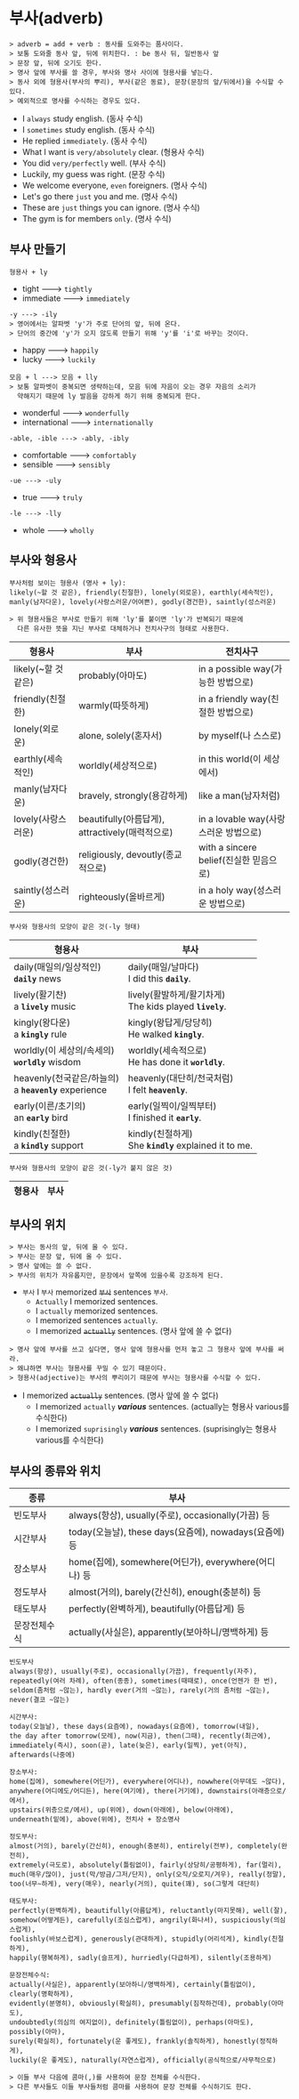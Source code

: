 # 부사(adverb)
```
> adverb = add + verb : 동사를 도와주는 품사이다.
> 보통 도와줄 동사 앞, 뒤에 위치한다. : be 동사 뒤, 일반동사 앞
> 문장 앞, 뒤에 오기도 한다.
> 명사 앞에 부사를 쓸 경우, 부사와 명사 사이에 형용사를 넣는다.
> 동사 외에 형용사(부사의 뿌리), 부사(같은 동료), 문장(문장의 앞/뒤에서)을 수식할 수 있다. 
> 예외적으로 명사를 수식하는 경우도 있다. 
```
- I `always` study english. (동사 수식)
- I `sometimes` study english. (동사 수식)
- He replied `immediately`. (동사 수식)
- What I want is `very/absolutely` clear. (형용사 수식)
- You did `very/perfectly` well. (부사 수식)
- Luckily, my guess was right. (문장 수식)
- We welcome everyone, `even` foreigners. (명사 수식)
- Let's go there `just` you and me. (명사 수식)
- These are `just` things you can ignore. (명사 수식)
- The gym is for members `only`. (명사 수식)

## 부사 만들기
```
형용사 + ly
```
- tight ---> `tightly`
- immediate ---> `immediately`

```
-y ---> -ily
> 영어에서는 알파벳 'y'가 주로 단어의 앞, 뒤에 온다.
> 단어의 중간에 'y'가 오지 않도록 만들기 위해 'y'를 'i'로 바꾸는 것이다.
```
- happy ---> `happily`
- lucky ---> `luckily`

```
모음 + l ---> 모음 + lly
> 보통 알파벳이 중복되면 생략하는데, 모음 뒤에 자음이 오는 경우 자음의 소리가 
  약해지기 때문에 ly 발음을 강하게 하기 위해 중복되게 한다. 
```
- wonderful ---> `wonderfully`
- international ---> `internationally`

```
-able, -ible ---> -ably, -ibly
```
- comfortable ---> `comfortably`
- sensible ---> `sensibly`

```
-ue ---> -uly
```
- true ---> `truly`

```
-le ---> -lly
```
- whole ---> `wholly`

## 부사와 형용사
```
부사처럼 보이는 형용사 (명사 + ly):
likely(~할 것 같은), friendly(친절한), lonely(외로운), earthly(세속적인),
manly(남자다운), lovely(사랑스러운/어여쁜), godly(경건한), saintly(성스러운)

> 위 형용사들은 부사로 만들기 위해 'ly'를 붙이면 'ly'가 반복되기 때문에
  다른 유사한 뜻을 지닌 부사로 대체하거나 전치사구의 형태로 사용한다. 
```

형용사               | 부사                 | 전치사구
-------------------- | -------------------- | ----------------
likely(~할 것 같은)  | probably(아마도)     | in a possible way(가능한 방법으로) 
friendly(친절한)     | warmly(따뜻하게)     | in a friendly way(친절한 방법으로)
lonely(외로운)       | alone, solely(혼자서)| by myself(나 스스로)
earthly(세속적인)    | worldly(세상적으로)  | in this world(이 세상에서)
manly(남자다운)      | bravely, strongly(용감하게)| like a man(남자처럼)
lovely(사랑스러운)   | beautifully(아름답게), attractively(매력적으로)| in a lovable way(사랑스러운 방법으로)
godly(경건한)        | religiously, devoutly(종교적으로)| with a sincere belief(진실한 믿음으로)
saintly(성스러운)    | righteously(올바르게)| in a holy way(성스러운 방법으로)


```
부사와 형용사의 모양이 같은 것(-ly 형태)
```
형용사               | 부사               
-------------------- | --------------------
daily(매일의/일상적인) <br> **`daily`** news          | daily(매일/날마다) <br> I did this **`daily`**.
lively(활기찬) <br> a **`lively`** music              | lively(활발하게/활기차게) <br> The kids played **`lively`**.
kingly(왕다운) <br> a **`kingly`** rule               | kingly(왕답게/당당히) <br> He walked **`kingly`**.
worldly(이 세상의/속세의) <br> **`worldly`** wisdom   | worldly(세속적으로) <br> He has done it **`worldly`**.
heavenly(천국같은/하늘의) <br> a **`heavenly`** experience | heavenly(대단히/천국처럼) <br> I felt **`heavenly`**.
early(이른/초기의) <br> an **`early`** bird           | early(일찍이/일찍부터) <br> I finished it **`early`**. 
kindly(친절한) <br> a **`kindly`** support            | kindly(친절하게) <br> She **`kindly`** explained it to me.

```
부사와 형용사의 모양이 같은 것(-ly가 붙지 않은 것)
```
형용사               | 부사               
-------------------- | --------------------

## 부사의 위치
```
> 부사는 동사의 앞, 뒤에 올 수 있다. 
> 부사는 문장 앞, 뒤에 올 수 있다.
> 명사 앞에는 쓸 수 없다.
> 부사의 위치가 자유롭지만, 문장에서 앞쪽에 있을수록 강조하게 된다.
```
- `부사` I `부사` memorized ~~`부사`~~ sentences `부사`.
  - `Actually` I memorized sentences.
  - I `actually` memorized sentences.
  - I memorized sentences `actually`.
  - I memorized ~~`actually`~~ sentences. (명사 앞에 쓸 수 없다)

```
> 명사 앞에 부사를 쓰고 싶다면, 명사 앞에 형용사를 먼저 놓고 그 형용사 앞에 부사를 써라.
> 왜냐하면 부사는 형용사를 꾸밀 수 있기 때문이다.
> 형용사(adjective)는 부사의 뿌리이기 때문에 부사는 형용사를 수식할 수 있다.
```
- I memorized ~~`actually`~~ sentences. (명사 앞에 쓸 수 없다)
  - I memorized `actually` **_various_** sentences. (actually는 형용사 various를 수식한다)
  - I memorized `suprisingly` **_various_** sentences. (suprisingly는 형용사 various를 수식한다)


## 부사의 종류와 위치

종류             | 부사
---------------- | -------------------------------
빈도부사         | always(항상), usually(주로), occasionally(가끔) 등
시간부사         | today(오늘날), these days(요즘에), nowadays(요즘에) 등
장소부사         | home(집에), somewhere(어딘가), everywhere(어디나) 등
정도부사         | almost(거의), barely(간신히), enough(충분히) 등
태도부사         | perfectly(완벽하게), beautifully(아름답게) 등
문장전체수식     | actually(사실은), apparently(보아하니/명백하게) 등


```
빈도부사
always(항상), usually(주로), occasionally(가끔), frequently(자주), 
repeatedly(여러 차례), often(종종), sometimes(때때로), once(언젠가 한 번), 
seldom(좀처럼 ~않는), hardly ever(거의 ~않는), rarely(거의 좀처럼 ~않는), never(결코 ~않는)
```


```
시간부사:
today(오늘날), these days(요즘에), nowadays(요즘에), tomorrow(내일), 
the day after tomorrow(모레), now(지금), then(그때), recently(최근에), 
immediately(즉시), soon(곧), late(늦은), early(일찍), yet(아직), afterwards(나중에)
```

```
장소부사:
home(집에), somewhere(어딘가), everywhere(어디나), nowwhere(아무데도 ~않다), 
anywhere(어디에도/어디든), here(여기에), there(거기에), downstairs(아래층으로/에서), 
upstairs(위층으로/에서), up(위에), down(아래에), below(아래에), 
underneath(밑에), above(위에), 전치사 + 장소명사
```

```
정도부사:
almost(거의), barely(간신히), enough(충분히), entirely(전부), completely(완전히), 
extremely(극도로), absolutely(틀림없이), fairly(상당히/공평하게), far(멀리), 
much(매우/많이), just(막/방금/그저/단지), only(오직/오로지/겨우), really(정말), 
too(너무~하게), very(매우), nearly(거의), quite(꽤), so(그렇게 대단히)
```

```
태도부사:
perfectly(완벽하게), beautifully(아름답게), reluctantly(마지못해), well(잘), 
somehow(어떻게든), carefully(조심스럽게), angrily(화나서), suspiciously(의심스럽게), 
foolishly(바보스럽게), generously(관대하게), stupidly(어리석게), kindly(친절하게), 
happily(행복하게), sadly(슬프게), hurriedly(다급하게), silently(조용하게)
```

```
문장전체수식:
actually(사실은), apparently(보아하니/명백하게), certainly(틀림없이), clearly(명확하게), 
evidently(분명히), obviously(확실히), presumably(짐작하건데), probably(아마도), 
undoubtedly(의심의 여지없이), definitely(틀림없이), perhaps(아마도), possibly(아마), 
surely(확실히), fortunately(운 좋게도), frankly(솔직하게), honestly(정직하게), 
luckily(운 좋게도), naturally(자연스럽게), officially(공식적으로/사무적으로)

> 이들 부사 다음에 콤마(,)를 사용하여 문장 전체를 수식한다. 
> 다른 부사들도 이들 부사들처럼 콤마를 사용하여 문장 전체를 수식하기도 한다. 
```
